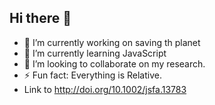 ## Hi there 👋
- 🔭 I’m currently working on saving th planet
- 🌱 I’m currently learning JavaScript
- 👯 I’m looking to collaborate on my research.
- ⚡ Fun fact: Everything is Relative.
- Link to  [http://doi.org/10.1002/jsfa.13783 ](https://scijournals.onlinelibrary.wiley.com/doi/10.1002/jsfa.13783)
<!--
**Gablu-Biki/Gablu-Biki** is a ✨ _special_ ✨ repository because its `README.md` (this file) appears on your GitHub profile.

Here are some ideas to get you started:

- 🔭 I’m currently working on ...
- 🌱 I’m currently learning ...
- 👯 I’m looking to collaborate on ...
- 🤔 I’m looking for help with ...
- 💬 Ask me about ...
- 📫 How to reach me: ...
- 😄 Pronouns: ...
- ⚡ Fun fact: ...
-->
